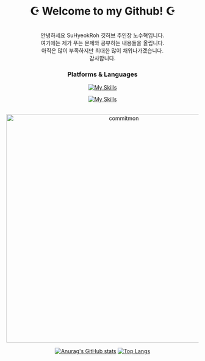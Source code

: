 <div align="center">

#  ☪ Welcome to my Github! ☪ 

<br>
안녕하세요 SuHyeokRoh 깃허브 주인장 노수혁입니다.<br>
여기에는 제가 푸는 문제와 공부하는 내용들을 올립니다.<br>
아직은 많이 부족하지만 최대한 많이 채워나가겠습니다.<br>
감사합니다.


### Platforms & Languages
[![My Skills](https://skillicons.dev/icons?i=js,html,css,ts,py)](https://skillicons.dev)

[![My Skills](https://skillicons.dev/icons?i=react,django,flask,vue,notion,figma,git,gitlab,github)](https://skillicons.dev)


<br>

<div>

<a href="https://github.com/doongjun/commitmon">
  <img alt="commitmon" src="https://commitmon.me/adventure?username=SuhyeokRoh&theme=grassland&userFetchType=mutual" width="600px" />
</a>

[![Anurag's GitHub stats](https://github-readme-stats.vercel.app/api?username=SuHyeokRoh&show_icons=true&theme=radical)](https://github.com/anuraghazra/github-readme-stats)
[![Top Langs](https://github-readme-stats.vercel.app/api/top-langs/?username=SuHyeokRoh&layout=compact&theme=radical)](https://github.com/SuHyeokRoh/github-readme-stats)

</div>
